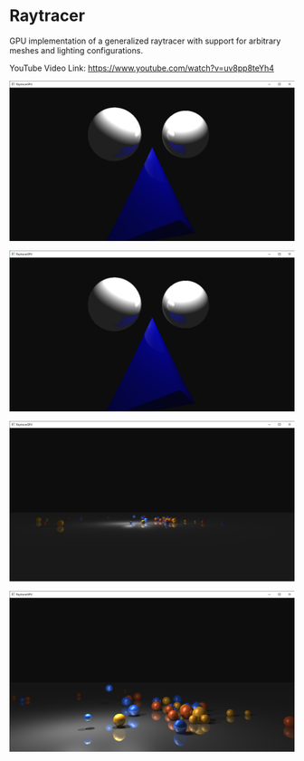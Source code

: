 # Raytracer
GPU implementation of a generalized raytracer with support for arbitrary meshes and lighting configurations.

YouTube Video Link: https://www.youtube.com/watch?v=uv8pp8teYh4

![Image of Raytracer 1](https://github.com/nithinp7/Raytracer/blob/master/RaytracerGPU%209_20_2020%204_38_51%20PM.png)

![Image of Raytracer 2](https://github.com/nithinp7/Raytracer/blob/master/RaytracerGPU%209_20_2020%204_38_51%20PM.png)

![Image of Raytracer 3](https://github.com/nithinp7/Raytracer/blob/master/RaytracerGPU%2012_27_2019%2012_24_46%20AM.png)

![Image of Raytracer 4](https://github.com/nithinp7/Raytracer/blob/master/RaytracerGPU%2012_27_2019%2012_31_41%20AM.png)
